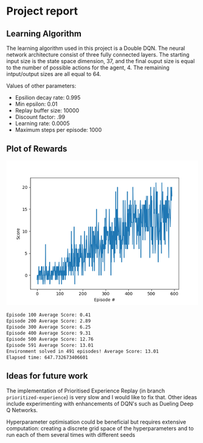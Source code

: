 # Project report

## Learning Algorithm

The learning algorithm used in this project is a Double DQN. The neural network architecture consist of three fully connected layers. The starting input size is the state space dimension, 37, and the final ouput size is equal to the number of possible actions for the agent, 4. The remaining intput/output sizes are all equal to 64.

Values of other parameters:

- Epsilion decay rate: 0.995
- Min epsilon: 0.01
- Replay buffer size: 10000
- Discount factor: .99
- Learning rate: 0.0005
- Maximum steps per episode: 1000

## Plot of Rewards

![scores](images/scores.png)

```
Episode 100	Average Score: 0.41
Episode 200	Average Score: 2.89
Episode 300	Average Score: 6.25
Episode 400	Average Score: 9.31
Episode 500	Average Score: 12.76
Episode 591	Average Score: 13.01
Environment solved in 491 episodes!	Average Score: 13.01
Elapsed time: 647.732673406601
```

## Ideas for future work

The implementation of Prioritised Experience Replay (in branch `prioritized-experience`) is very slow and I would like to fix that. Other ideas include experimenting with enhancements of DQN's such as Dueling Deep Q Networks. 

Hyperparameter optimisation could be beneficial but requires extensive computation: creating a discrete grid space of the hyperparameters and to run each of them several times with different seeds